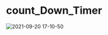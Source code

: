 # count_Down_Timer
![2021-09-20 17-10-50](https://user-images.githubusercontent.com/56603609/134004641-52b115ca-e07d-4f25-8780-3f5eeb6f6d9b.gif)
